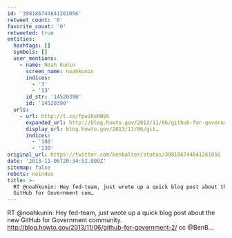 ```yaml
---
id: '398186744841261056'
retweet_count: '0'
favorite_count: '0'
retweeted: true
entities:
  hashtags: []
  symbols: []
  user_mentions:
    - name: Noah Kunin
      screen_name: noahkunin
      indices:
        - '3'
        - '13'
      id_str: '14520390'
      id: '14520390'
  urls:
    - url: http://t.co/fpwiKehNSh
      expanded_url: http://blog.howto.gov/2013/11/06/github-for-government-2/
      display_url: blog.howto.gov/2013/11/06/git…
      indices:
        - '108'
        - '130'
original_url: https://twitter.com/benbalter/status/398186744841261056
date: '2013-11-06T20:34:52.000Z'
sitemap: false
robots: noindex
title: >-
  RT @noahkunin: Hey fed-team, just wrote up a quick blog post about the new
  GitHub for Government com…
---
```


RT @noahkunin: Hey fed-team, just wrote up a quick blog post about the new GitHub for Government community. http://blog.howto.gov/2013/11/06/github-for-government-2/ cc @BenB…